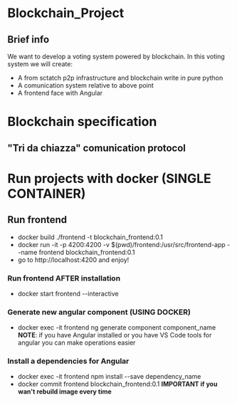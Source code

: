 # Blockchain_Project
## Brief info
We want to develop a voting system powered by blockchain.
In this voting system we will create:
* A from sctatch p2p infrastructure and blockchain write in pure python
* A comunication system relative to above point
* A frontend face with Angular

# Blockchain specification
## "Tri da chiazza" comunication protocol



# Run projects with docker (SINGLE CONTAINER)
## Run frontend
* docker build ./frontend -t blockchain_frontend:0.1
* docker run -it -p 4200:4200 -v $(pwd)/frontend:/usr/src/frontend-app --name frontend blockchain_frontend:0.1
* go to http://localhost:4200 and enjoy!

### Run frontend **AFTER** installation
* docker start frontend --interactive

### Generate new angular component (USING DOCKER)
* docker exec -it frontend ng generate component component_name
**NOTE**: if you have Angular installed or you have VS Code tools for angular
you can make operations easier

### Install a dependencies for Angular
* docker exec -it frontend npm install --save dependency_name
* docker commit frontend blockchain_frontend:0.1 **IMPORTANT if you wan't rebuild image every time**